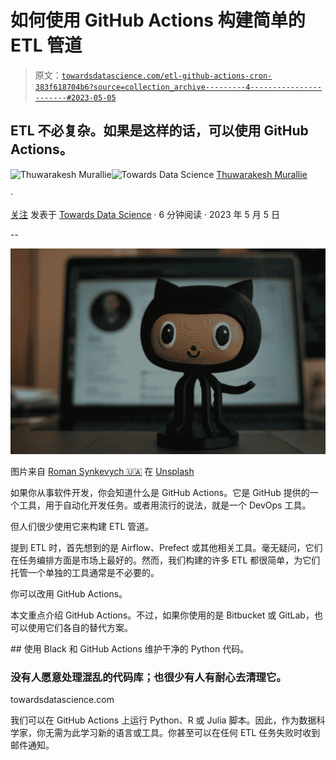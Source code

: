 # 如何使用 GitHub Actions 构建简单的 ETL 管道

> 原文：[`towardsdatascience.com/etl-github-actions-cron-383f618704b6?source=collection_archive---------4-----------------------#2023-05-05`](https://towardsdatascience.com/etl-github-actions-cron-383f618704b6?source=collection_archive---------4-----------------------#2023-05-05)

## ETL 不必复杂。如果是这样的话，可以使用 GitHub Actions。

[](https://thuwarakesh.medium.com/?source=post_page-----383f618704b6--------------------------------)![Thuwarakesh Murallie](https://thuwarakesh.medium.com/?source=post_page-----383f618704b6--------------------------------)[](https://towardsdatascience.com/?source=post_page-----383f618704b6--------------------------------)![Towards Data Science](https://towardsdatascience.com/?source=post_page-----383f618704b6--------------------------------) [Thuwarakesh Murallie](https://thuwarakesh.medium.com/?source=post_page-----383f618704b6--------------------------------)

·

[关注](https://medium.com/m/signin?actionUrl=https%3A%2F%2Fmedium.com%2F_%2Fsubscribe%2Fuser%2F93ce19993bef&operation=register&redirect=https%3A%2F%2Ftowardsdatascience.com%2Fetl-github-actions-cron-383f618704b6&user=Thuwarakesh+Murallie&userId=93ce19993bef&source=post_page-93ce19993bef----383f618704b6---------------------post_header-----------) 发表于 [Towards Data Science](https://towardsdatascience.com/?source=post_page-----383f618704b6--------------------------------) · 6 分钟阅读 · 2023 年 5 月 5 日[](https://medium.com/m/signin?actionUrl=https%3A%2F%2Fmedium.com%2F_%2Fvote%2Ftowards-data-science%2F383f618704b6&operation=register&redirect=https%3A%2F%2Ftowardsdatascience.com%2Fetl-github-actions-cron-383f618704b6&user=Thuwarakesh+Murallie&userId=93ce19993bef&source=-----383f618704b6---------------------clap_footer-----------)

--

[](https://medium.com/m/signin?actionUrl=https%3A%2F%2Fmedium.com%2F_%2Fbookmark%2Fp%2F383f618704b6&operation=register&redirect=https%3A%2F%2Ftowardsdatascience.com%2Fetl-github-actions-cron-383f618704b6&source=-----383f618704b6---------------------bookmark_footer-----------)![](img/a24a64f85f7450f2509f91f3562ef550.png)

图片来自 [Roman Synkevych 🇺🇦](https://unsplash.com/@synkevych?utm_source=medium&utm_medium=referral) 在 [Unsplash](https://unsplash.com/?utm_source=medium&utm_medium=referral)

如果你从事软件开发，你会知道什么是 GitHub Actions。它是 GitHub 提供的一个工具，用于自动化开发任务。或者用流行的说法，就是一个 DevOps 工具。

但人们很少使用它来构建 ETL 管道。

提到 ETL 时，首先想到的是 Airflow、Prefect 或其他相关工具。毫无疑问，它们在任务编排方面是市场上最好的。然而，我们构建的许多 ETL 都很简单，为它们托管一个单独的工具通常是不必要的。

你可以改用 GitHub Actions。

本文重点介绍 GitHub Actions。不过，如果你使用的是 Bitbucket 或 GitLab，也可以使用它们各自的替代方案。

[](/black-with-git-hub-actions-4ffc5c61b5fe?source=post_page-----383f618704b6--------------------------------) ## 使用 Black 和 GitHub Actions 维护干净的 Python 代码。

### 没有人愿意处理混乱的代码库；也很少有人有耐心去清理它。

towardsdatascience.com

我们可以在 GitHub Actions 上运行 Python、R 或 Julia 脚本。因此，作为数据科学家，你无需为此学习新的语言或工具。你甚至可以在任何 ETL 任务失败时收到邮件通知。
